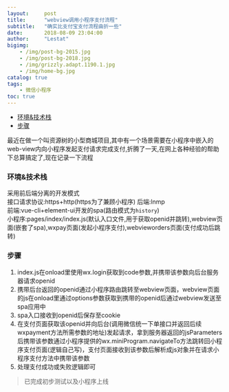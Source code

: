 ```yaml
---
layout:     post
title:      "webview调用小程序支付流程"
subtitle:   "确实比支付宝支付流程曲折一些"
date:       2018-08-09 23:04:00
author:     "Lestat"
bigimg:
    - /img/post-bg-2015.jpg
    - /img/post-bg-2018.jpg
    - /img/grizzly.adapt.1190.1.jpg
    - /img/home-bg.jpg
catalog: true
tags:
    - 微信小程序
toc: true
---
```


- [环境&技术栈](#%E7%8E%AF%E5%A2%83%E6%8A%80%E6%9C%AF%E6%A0%88)
- [步骤](#%E6%AD%A5%E9%AA%A4)

最近在做一个叫资源树的小型商城项目,其中有一个场景需要在小程序中嵌入的web-view内向小程序发起支付请求完成支付,折腾了一天,在网上各种经验的帮助下总算搞定了,现在记录一下流程

### 环境&技术栈
采用前后端分离的开发模式  
接口请求协议:https+http(https为了兼顾小程序)
后端:lnmp  
前端:vue-cli+element-ui开发的spa(路由模式为`history`)  
小程序:pages/index/index.js(默认入口文件,用于获取openid并跳转),webview页面(嵌套了spa),wxpay页面(发起小程序支付),webvieworders页面(支付成功后跳转)  
### 步骤
1. index.js在onload里使用wx.login获取到code参数,并携带该参数向后台服务器请求openid  
2. 携带后台返回的openid通过小程序路由跳转至webview页面，webview页面的js在onload里通过options参数获取到携带的openid后通过webview发送至spa应用中  
3. spa入口接收到openid后保存至cookie  
4. 在支付页面获取该openid并向后台(调用微信统一下单接口并返回后续wxpayment方法所需参数的地址)发起请求，拿到服务器返回的jsParameters后携带该参数通过小程序提供的wx.miniProgram.navigateTo方法跳转回小程序支付页面(逻辑自己写)，支付页面接收到该参数后解析成js对象并在请求小程序支付方法中携带该参数
5. 处理支付成功或失败逻辑即可

> 已完成初步测试以及小程序上线

